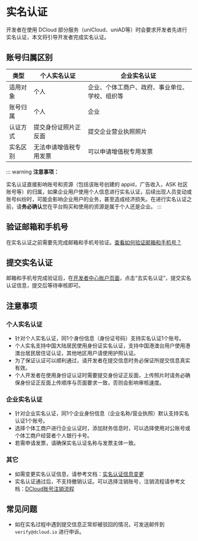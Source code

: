 # 实名认证

开发者在使用 DCloud 部分服务（uniCloud、uniAD等）时会要求开发者先进行实名认证，本文将引导开发者完成实名认证。

## 账号归属区别

| 类型   | 个人实名认证 | 企业实名认证 |
| ---- | ------------ | ------------ |
| 适用对象 | 个人 | 企业、个体工商户、政府、事业单位、学校、组织等 |
| 账号归属 | 个人 | 企业 |
| 认证方式 | 提交身份证照片正反面 | 提交企业营业执照照片 |
| 实名区别 | 无法申请增值税专用发票 | 可以申请增值税专用发票 |

::: warning **注意事项：**

实名认证直接影响账号和资源（包括该账号创建的 appid，广告收入，ASK 社区账号等）的归属，如果企业用户使用个人信息进行实名认证，后续出现人员变动或账号纠纷时，可能会影响企业用户的业务，甚至造成经济损失。在进行实名认证之前，请**务必确认**您在平台购买和使用的资源是属于个人还是企业。
:::


## 验证邮箱和手机号
在实名认证之前需要先完成邮箱和手机号验证。[查看如何验证邮箱和手机号？](dev/account/modify.md)

## 提交实名认证
邮箱和手机号完成验证后，在[开发者中心账户页面](https://dev.dcloud.net.cn/pages/user/info)，点击“去实名认证”，提交实名认证信息，提交后等待审核即可。

## 注意事项
### 个人实名认证
- 针对个人实名认证，同1个身份信息（身份证号码）支持实名认证1个账号。
- 个人实名支持中国大陆居民使用身份证实名认证，支持中国港澳台用户使用港澳台居民居住证认证，其他地区用户请使用护照认证。
- 为了保证认证可以顺利通过，请开发者在提交信息时务必保证所提交信息真实有效。
- 个人开发者在使用身份证认证时需要提交身份证正反面，上传照片时请务必确保身份证正反面上传顺序与页面要求一致，否则会影响审核速度。
  
### 企业实名认证
- 针对企业实名认证，同1个企业身份信息（企业名称/营业执照）默认支持实名认证1个账号。
- 选择个体工商户进行企业认证时，添加财务信息时，可以选择使用对公账号或个体工商户经营者个人银行卡号。
- 若需申请发票，请确保实名认证名称与发票主体一致。
  
### 其它
- 如需变更实名认证信息，请参考文档：[实名认证信息变更](dev/account/modify-real-name-verification.md)
- 实名认证通过后，不支持撤销认证。可以选择注销账号，注销流程请参考文档：[DCloud账号注销流程](dev/account/deletion.md)

## 常见问题
- 如在实名过程中遇到提交信息正常却被驳回的情况，可发送邮件到 `verify@dcloud.io` 进行申诉。